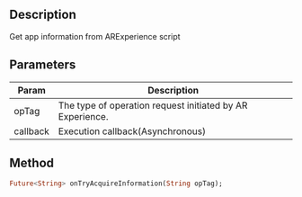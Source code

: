 ## Description

Get app information from ARExperience script

## Parameters

| Param    | Description                                               |
| -------- | --------------------------------------------------------- |
| opTag    | The type of operation request initiated by AR Experience. |
| callback | Execution callback(Asynchronous)                          |

## Method

```dart
Future<String> onTryAcquireInformation(String opTag);
```
